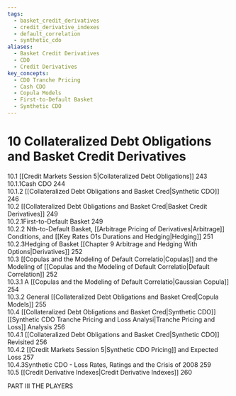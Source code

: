 ```yaml
---
tags:
  - basket_credit_derivatives
  - credit_derivative_indexes
  - default_correlation
  - synthetic_cdo
aliases:
  - Basket Credit Derivatives
  - CDO
  - Credit Derivatives
key_concepts:
  - CDO Tranche Pricing
  - Cash CDO
  - Copula Models
  - First-to-Default Basket
  - Synthetic CDO
---
```


# 10  Collateralized Debt Obligations and Basket Credit Derivatives  

10.1 [[Credit Markets Session 5|Collateralized Debt Obligations]] 243   
10.1.1Cash CDO 244   
10.1.2 [[Collateralized Debt Obligations and Basket Cred|Synthetic CDO]] 246   
10.2 [[Collateralized Debt Obligations and Basket Cred|Basket Credit Derivatives]] 249   
10.2.1First-to-Default Basket 249   
10.2.2 Nth-to-Default Basket, [[Arbitrage Pricing of Derivatives|Arbitrage]] Conditions, and [[Key Rates O1s Durations and Hedging|Hedging]] 251   
10.2.3Hedging of Basket [[Chapter 9 Arbitrage and Hedging With Options|Derivatives]] 252   
10.3 [[Copulas and the Modeling of Default Correlatio|Copulas]] and the Modeling of [[Copulas and the Modeling of Default Correlatio|Default Correlation]] 252   
10.3.1 A [[Copulas and the Modeling of Default Correlatio|Gaussian Copula]] 254   
10.3.2 General [[Collateralized Debt Obligations and Basket Cred|Copula Models]] 255   
10.4 [[Collateralized Debt Obligations and Basket Cred|Synthetic CDO]] [[Synthetic CDO Tranche Pricing and Loss Analysi|Tranche Pricing and Loss]] Analysis 256   
10.4.1 [[Collateralized Debt Obligations and Basket Cred|Synthetic CDO]] Revisited 256   
10.4.2 [[Credit Markets Session 5|Synthetic CDO Pricing]] and Expected Loss 257   
10.4.3Synthetic CDO - Loss Rates, Ratings and the Crisis of 2008 259   
10.5 [[Credit Derivative Indexes|Credit Derivative Indexes]] 260  

PART III THE PLAYERS  